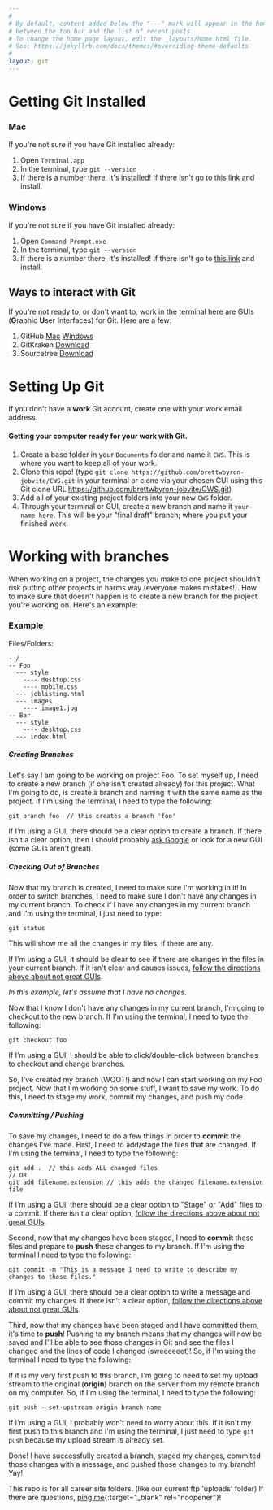 ```yaml
---
#
# By default, content added below the "---" mark will appear in the home page
# between the top bar and the list of recent posts.
# To change the home page layout, edit the _layouts/home.html file.
# See: https://jekyllrb.com/docs/themes/#overriding-theme-defaults
#
layout: git
---
```


# Getting Git Installed
### Mac
If you're not sure if you have Git installed already:
1. Open ```Terminal.app```
2. In the terminal, type ```git --version```
3. If there is a number there, it's installed! If there isn't go to [this link](https://git-scm.com/download/mac) and install.

### Windows
If you're not sure if you have Git installed already:
1. Open `Command Prompt.exe`
2. In the terminal, type `git --version`
3. If there is a number there, it's installed! If there isn't go to [this link](https://git-scm.com/download/win) and install.

## Ways to interact with Git
If you're not ready to, or don't want to, work in the terminal here are GUIs (**G**raphic **U**ser **I**nterfaces) for Git. Here are a few:
1. GitHub [Mac](https://mac.github.com/) [Windows](https://windows.github.com/)
2. GitKraken [Download](https://www.gitkraken.com/download)
3. Sourcetree [Download](https://www.sourcetreeapp.com/)

# Setting Up Git

If you don't have a **work** Git account, create one with your work email address.

#### Getting your computer ready for your work with Git.
1. Create a base folder in your `Documents` folder and name it `CWS`. This is where you want to keep all of your work.
2. Clone this repo! (type `git clone https://github.com/brettwbyron-jobvite/CWS.git` in your terminal or clone via your chosen GUI using this Git clone URL https://github.com/brettwbyron-jobvite/CWS.git)
3. Add all of your existing project folders into your new `CWS` folder.
3. Through your terminal or GUI, create a new branch and name it `your-name-here`. This will be your "final draft" branch; where you put your finished work.

# Working with branches
When working on a project, the changes you make to one project shouldn't risk putting other projects in harms way (everyone makes mistakes!). How to make sure that doesn't happen is to create a new branch for the project you're working on. Here's an example:

### Example
Files/Folders:
```
- /
-- Foo
  --- style
    ---- desktop.css
    ---- mobile.css
  --- joblisting.html
  --- images
    ---- image1.jpg
-- Bar
  --- style
    ---- desktop.css
  --- index.html
```
##### Creating Branches
Let's say I am going to be working on project Foo. To set myself up, I need to create a new branch (if one isn't created already) for this project. What I'm going to do, is create a branch and naming it with the same name as the project. If I'm using the terminal, I need to type the following:
```
git branch foo  // this creates a branch 'foo'
```
<p id="crap-gui" class="anchor">If I'm using a GUI, there should be a clear option to create a branch. If there isn't a clear option, then I should probably <a href="https://www.google.com/search?&q=git+gui" target="_blank" rel="noopener">ask Google</a> or look for a new GUI (some GUIs aren't great).</p>

##### Checking Out of Branches
Now that my branch is created, I need to make sure I'm working in it! In order to switch branches, I need to make sure I don't have any changes in my current branch. To check if I have any changes in my current branch and I'm using the terminal, I just need to type:
```
git status
```
This will show me all the changes in my files, if there are any.

If I'm using a GUI, it should be clear to see if there are changes in the files in your current branch. If it isn't clear and causes issues, [follow the directions above about not great GUIs](#crap-gui).

_In this example, let's assume that I have no changes._

Now that I know I don't have any changes in my current branch, I'm going to checkout to the new branch. If I'm using the terminal, I need to type the following:
```
git checkout foo
```
If I'm using a GUI, I should be able to click/double-click between branches to checkout and change branches.

So, I've created my branch (WOOT!) and now I can start working on my Foo project. Now that I'm working on some stuff, I want to save my work. To do this, I need to stage my work, commit my changes, and push my code.

##### Committing / Pushing
To save my changes, I need to do a few things in order to **commit** the changes I've made. First, I need to add/stage the files that are changed. If I'm using the terminal, I need to type the following:
```
git add .  // this adds ALL changed files
// OR
git add filename.extension // this adds the changed filename.extension file
```
If I'm using a GUI, there should be a clear option to "Stage" or "Add" files to a commit. If there isn't a clear option, [follow the directions above about not great GUIs](#crap-gui).

Second, now that my changes have been staged, I need to **commit** these files and prepare to **push** these changes to my branch. If I'm using the terminal I need to type the following:
```
git commit -m "This is a message I need to write to describe my changes to these files."
```
If I'm using a GUI, there should be a clear option to write a message and commit my changes. If there isn't a clear option, [follow the directions above about not great GUIs](#crap-gui).

Third, now that my changes have been staged and I have committed them, it's time to **push**! Pushing to my branch means that my changes will now be saved and I'll be able to see those changes in Git and see the files I changed and the lines of code I changed (sweeeeeet)! So, if I'm using the terminal I need to type the following:

If it is my very first push to this branch, I'm going to need to set my upload stream to the original (**origin**) branch on the server from my remote branch on my computer. So, if I'm using the terminal, I need to type the following:
```
git push --set-upstream origin branch-name
```
If I'm using a GUI, I probably won't need to worry about this.
If it isn't my first push to this branch and I'm using the terminal, I just need to type `git push` because my upload stream is already set.

Done! I have successfully created a branch, staged my changes, commited those changes with a message, and pushed those changes to my branch! Yay!


This repo is for all career site folders. (like our current ftp 'uploads' folder)
If there are questions, [ping me](https://jobvite.slack.com/team/brett.byron){:target="_blank" rel="noopener"}!
